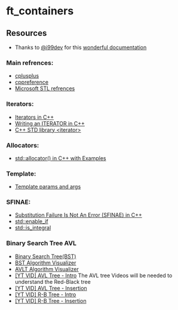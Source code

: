 # ft_containers



## Resources

- Thanks to [@i99dev](https://github.com/i99dev) for this [wonderful documentation](https://i99dev.notion.site/ft-Containers-Projects-64265996e6214fa5b7458e11ddccdaa2)

### Main refrences:
- [cplusplus](https://cplusplus.com/reference/vector/vector/?kw=vector)
- [cppreference](https://en.cppreference.com/w/cpp/container/vector)
- [Microsoft STL refrences](https://learn.microsoft.com/en-us/cpp/standard-library/cpp-standard-library-reference?view=msvc-170)
### Iterators:
- [Iterators in C++](https://www.youtube.com/watch?v=SgcHcbQ0RCQ)
- [Writing an ITERATOR in C++](https://www.youtube.com/watch?v=F9eDv-YIOQ0)
- [C++ STD library <iterator\>](https://learn.microsoft.com/en-us/cpp/standard-library/iterator?view=msvc-170)
### Allocators:
- [std::allocator() in C++ with Examples
](https://www.geeksforgeeks.org/stdallocator-in-cpp-with-examples/)

### Template:
- [Template params and args](https://en.cppreference.com/w/cpp/language/template_parameters)

### SFINAE:
- [Substitution Failure Is Not An Error (SFINAE) in C++](https://www.geeksforgeeks.org/substitution-failure-is-not-an-error-sfinae-in-cpp/)
- [std::enable_if](https://cplusplus.com/reference/type_traits/enable_if/)
- [std::is_integral](https://learn.microsoft.com/en-us/cpp/standard-library/is-integral-class?view=msvc-170)

### Binary Search Tree AVL
- [Binary Search Tree(BST)](https://www.programiz.com/dsa/binary-search-tree)
- [BST Algorithm Visualizer](https://www.cs.usfca.edu/~galles/visualization/BST.html)
- [AVLT Algorithm Visualizer](https://www.cs.usfca.edu/~galles/visualization/AVLtree.html)
- [[YT VID] AVL Tree - Intro](https://www.youtube.com/watch?v=YWqla0UX-38&list=PLdo5W4Nhv31bbKJzrsKfMpo_grxuLl8LU&index=61)
The AVL tree Videos will be needed to understand the Red-Black tree
- [[YT VID] AVL Tree - Insertion](https://www.youtube.com/watch?v=_8qqlVH5NC0&list=PLdo5W4Nhv31bbKJzrsKfMpo_grxuLl8LU&index=62)
- [[YT VID] R-B Tree - Intro](https://youtu.be/3RQtq7PDHog)
- [[YT VID] R-B Tree - Insertion](https://www.youtube.com/watch?v=qA02XWRTBdw&list=PLdo5W4Nhv31bbKJzrsKfMpo_grxuLl8LU&index=65)


